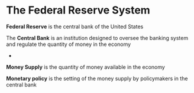 # The Federal Reserve System

**Federal Reserve** is the central bank of the United States

The **Central Bank** is an institution designed to oversee the banking system and regulate the quantity of money in the economy

-

**Money Supply** is the quantity of money available in the economy

**Monetary policy** is the setting of the money supply by policymakers in the central bank
